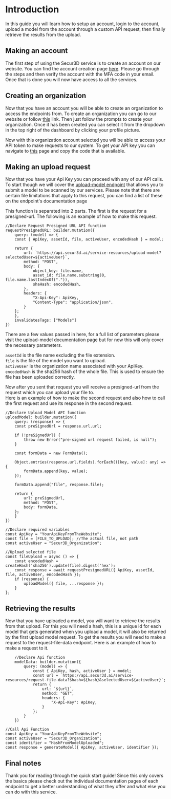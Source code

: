 # Introduction

In this guide you will learn how to setup an account, login to the account, upload a model from the account through a custom API request, then finally retrieve the results from the upload.  

## Making an account

The first step of using the Secur3D service is to create an account on our website. You can find the account creation page [here](https://www.app.secur3d.ai/auth/signup). Please go through the steps and then verify the account with the MFA code in your email. Once that is done you will now have access to all the services.

## Creating an organization

Now that you have an account you will be able to create an organization to access the endpoints from. To create an organization you can go to our website or follow [this](https://www.staging.secur3d.ai/dashboard/organization/create) link. Then just follow the prompts to create your organization. Once it has been created you can select it from the dropdown in the top right of the dashboard by clicking your profile picture.

Now with this organization account selected you will be able to access your API token to make requests to our system. To get your API key you can navigate to [this](https://www.staging.secur3d.ai/dashboard/organization/webhook) page and copy the code that is available.

## Making an upload request

Now that you have your Api Key you can proceed with any of our API calls. To start though we will cover the [upload-model endpoint](https://www.app.secur3d.ai/documentation/API/organizations/upload-model) that allows you to submit a model to be scanned by our services. Please note that there are certain file limitations that apply to this request, you can find a list of these on the endpoint's documentation page  

This function is separated into 2 parts. The first is the request for a presigned-url. The following is an example of how to make this request.

```
//Declare Request Presigned URL API function
requestPresignedURL: builder.mutation({
    query: (model) => {
    const { ApiKey, assetId, file, activeUser, encodedHash } = model;

    return {
        url: `https://api.secur3d.ai/service-resources/upload-model?selectedUser=${activeUser}`,
        method: "POST",
        body: {
            object_key: file.name,
            asset_id: file.name.substring(0, file.name.lastIndexOf(".")),
            shaHash: encodedHash,
        },
        headers: {
            "X-Api-Key": ApiKey,
            "Content-Type": "application/json",
        }
    };
    },
    invalidatesTags: ["Models"]
})
```

There are a few values passed in here, for a full list of parameters please visit the upload-model documentation page but for now this will only cover the necessary parameters.

`assetId` is the file name excluding the file extension.  
`file` is the file of the model you want to upload.  
`activeUser` is the organization name associated with your ApiKey.  
`encodedHash` is the sha256 hash of the whole file. This is used to ensure the file has been uploaded correctly.  

Now after you sent that request you will receive a presigned-url from the request which you can upload your file to.  
Here is an example of how to make the second request and also how to call the first request and use its response in the second request.

```
//Declare Upload Model API function
uploadModel: builder.mutation({
    query: (response) => {
    const preSignedUrl = response.url.url;

    if (!preSignedUrl) {
        throw new Error("pre-signed url request failed, is null");
    }

    const formData = new FormData();

    Object.entries(response.url.fields).forEach(([key, value]: any) => {
        formData.append(key, value);
    });

    formData.append("file", response.file);

    return {
        url: preSignedUrl,
        method: "POST",
        body: formData,
    };
    }
})

//Declare required variables
const ApiKey = "YourApiKeyFromTheWebsite";
const file = [FILE_TO_UPLOAD]; //The actual file, not path
const activeUser = "Secur3D_Organization";

//Upload selected file
const fileUpload = async () => {
    const encodedHash = createHash('sha256').update(file).digest('hex');
    const response = await requestPresignedURL({ ApiKey, assetId, file, activeUser, encodedHash });
    if (response) {
        uploadModel({ file, ...response });
    }
};
```

## Retrieving the results

Now that you have uploaded a model, you will want to retrieve the results from that upload.
For this you will need a hash, this is a unique id for each model that gets generated when you upload a model, it will also be returned by the first upload model request.
To get the results you will need to make a request to the request-file-data endpoint. Here is an example of how to make a request to it.

```
    //Declare Api function
    modelData: builder.mutation({
        query: (model) => {
            const { ApiKey, hash, activeUser } = model;
            const url = `https://api.secur3d.ai/service-resources/request-file-data?$hash=${hash}&selectedUser=${activeUser}`;
            return {
                url: `${url}`,
                method: "GET",
                headers: {
                    "X-Api-Key": ApiKey,
                }
            };
        }
    })

//Call Api Function
const ApiKey = "YourApiKeyFromTheWebsite";
const activeUser = "Secur3D_Organization";
const identifier = "HashFromModelUploaded";
const response = generateModel({ ApiKey, activeUser, identifier });

```

## Final notes

Thank you for reading through the quick start guide! Since this only covers the basics please check out the individual documentation pages of each endpoint to get a better understanding of what they offer and what else you can do with this service.  

